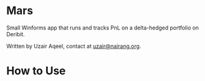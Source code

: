 # Mars

Small Winforms app that runs and tracks PnL on a delta-hedged portfolio on Deribit.

Written by Uzair Aqeel, contact at uzair@nairang.org.

# How to Use

